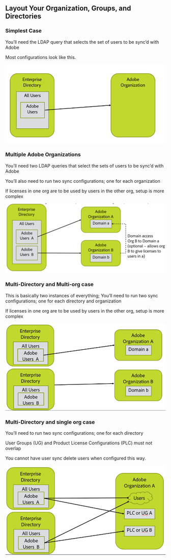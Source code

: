 ## Layout Your Organization, Groups, and Directories

### Simplest Case
You’ll need the LDAP query that selects the set of users to be sync’d with Adobe

Most configurations look like this.

![Simple Configuration](images/layout_orgs_simple.PNG)

### Multiple Adobe Organizations

You’ll need two LDAP queries that select the sets of users to be sync’d with Adobe

You’ll also need to run two sync configurations; one for each organization

If licenses in one org are to be used by users in the other org, setup is more complex

![Multi Configuration](images/layout_orgs_multi.png)

### Multi-Directory and Multi-org case
This is basically two instances of everything; You’ll need to run two sync configurations; one for each directory and organization

If licenses in one org are to be used by users in the other org, setup is more complex

![Multi orgs and multiple directories](images/layout_orgs_multi_dir_multi_org.png)

### Multi-Directory and single org case
You’ll need to run two sync configurations; one for each directory

User Groups (UG) and Product License Configurations (PLC) must not overlap

You cannot have user sync delete users when configured this way.

![Multi directories and single org](images/layout_orgs_multi_dir_single_org.png)
